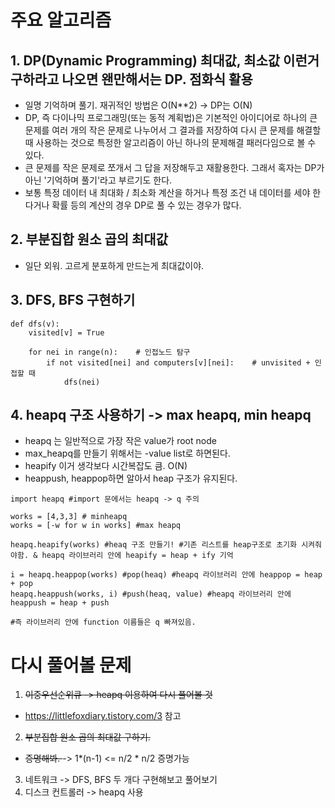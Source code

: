 # 주요 알고리즘
## 1. DP(Dynamic Programming) 최대값, 최소값 이런거 구하라고 나오면 왠만해서는 DP. 점화식 활용
- 일명 기억하며 풀기. 재귀적인 방법은 O(N**2) -> DP는 O(N)
- DP, 즉 다이나믹 프로그래밍(또는 동적 계획법)은 기본적인 아이디어로 하나의 큰 문제를 여러 개의 작은 문제로 나누어서 그 결과를 저장하여 다시 큰 문제를 해결할 때 사용하는 것으로 특정한 알고리즘이 아닌 하나의 문제해결 패러다임으로 볼 수 있다.
- 큰 문제를 작은 문제로 쪼개서 그 답을 저장해두고 재활용한다. 그래서 혹자는 DP가 아닌 '기억하며 풀기'라고 부르기도 한다.
- 보통 특정 데이터 내 최대화 / 최소화 계산을 하거나 특정 조건 내 데이터를 세야 한다거나 확률 등의 계산의 경우 DP로 풀 수 있는 경우가 많다.

## 2. 부분집합 원소 곱의 최대값
- 일단 외워. 고르게 분포하게 만드는게 최대값이야. 

## 3. DFS, BFS 구현하기
~~~
def dfs(v):
    visited[v] = True

    for nei in range(n):    # 인접노드 탐구 
        if not visited[nei] and computers[v][nei]:    # unvisited + 인접할 때 
            dfs(nei)
~~~

## 4. heapq 구조 사용하기 -> max heapq, min heapq
- heapq 는 일반적으로 가장 작은 value가 root node
- max_heapq를 만들기 위해서는 -value list로 하면된다.
- heapify 이거 생각보다 시간복잡도 큼. O(N)
- heappush, heappop하면 알아서 heap 구조가 유지된다.
~~~
import heapq #import 문에서는 heapq -> q 주의
   
works = [4,3,3] # minheapq
works = [-w for w in works] #max heapq

heapq.heapify(works) #heaq 구조 만들기! #기존 리스트를 heap구조로 초기화 시켜줘야함. & heapq 라이브러리 안에 heapify = heap + ify 기억

i = heapq.heappop(works) #pop(heaq) #heapq 라이브러리 안에 heappop = heap + pop
heapq.heappush(works, i) #push(heaq, value) #heapq 라이브러리 안에 heappush = heap + push

#즉 라이브러리 안에 function 이름들은 q 빠져있음.
~~~

# 다시 풀어볼 문제
1. <s>이중우선순위큐 -> heapq 이용하여 다시 풀어볼 것</s>
- https://littlefoxdiary.tistory.com/3 참고
2. <s>부분집합 원소 곱의 최대값 구하기. 
- 증명해봐. </s> -> 1*(n-1) <= n/2 * n/2 증명가능
3. 네트워크 -> DFS, BFS 두 개다 구현해보고 풀어보기
4. 디스크 컨트롤러 -> heapq 사용
